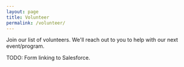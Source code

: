 ```yaml
---
layout: page
title: Volunteer
permalink: /volunteer/
---
```


Join our list of volunteers. We'll reach out to you to help with our next event/program.

TODO: Form linking to Salesforce.
